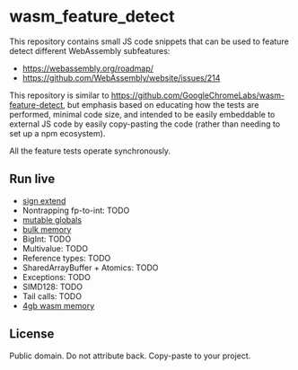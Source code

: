 # wasm_feature_detect

This repository contains small JS code snippets that can be used to feature detect different WebAssembly subfeatures:
 - https://webassembly.org/roadmap/
 - https://github.com/WebAssembly/website/issues/214

This repository is similar to https://github.com/GoogleChromeLabs/wasm-feature-detect, but emphasis based on educating how the tests are performed, minimal code size, and intended to be easily embeddable to external JS code by easily copy-pasting the code (rather than needing to set up a npm ecosystem).

All the feature tests operate synchronously.

## Run live

 - [sign extend](http://clb.confined.space/wasm_feature_detect/sign_extend.html)
 - Nontrapping fp-to-int: TODO
 - [mutable globals](http://clb.confined.space/wasm_feature_detect/mutable_globals.html)
 - [bulk memory](http://clb.confined.space/wasm_feature_detect/bulk_memory.html)
 - BigInt: TODO
 - Multivalue: TODO
 - Reference types: TODO
 - SharedArrayBuffer + Atomics: TODO
 - Exceptions: TODO
 - SIMD128: TODO
 - Tail calls: TODO
 - [4gb wasm memory](http://clb.confined.space/wasm_feature_detect/4gb_wasm_memory.html)

## License

Public domain. Do not attribute back. Copy-paste to your project.
